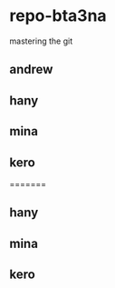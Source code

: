 # repo-bta3na
mastering the git


## andrew
## hany
## mina
## kero
=======
## hany 
## mina
## kero

